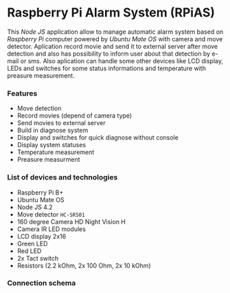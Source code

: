 # Raspberry Pi Alarm System (RPiAS)
This _Node JS_ application allow to manage automatic alarm system based on _Raspberry Pi_
computer powered by _Ubuntu Mate OS_ with camera and move detector. Aplication
record movie and send it to external server after move detection and also has
possibility to inform user about that detection by e-mail or sms. Also aplication
can handle some other devices like LCD display, LEDs and switches for some status
informations and temperature with preasure measurement.

### Features
- Move detection
- Record movies (depend of camera type)
- Send movies to external server
- Build in diagnose system
- Display and switches for quick diagnose without console
- Display system statuses
- Temperature measurement
- Preasure measurment

### List of devices and technologies
- Raspberry Pi B+
- Ubuntu Mate OS
- Node JS 4.2
- Move detector `HC-SR501`
- 160 degree Camera HD Night Vision H
- Camera IR LED modules
- LCD display 2x16
- Green LED
- Red LED
- 2x Tact switch
- Resistors (2.2 kOhm, 2x 100 Ohm, 2x 10 kOhm)

### Connection schema
